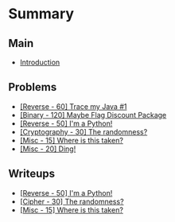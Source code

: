 # Summary

## Main

* [Introduction](README.md)

## Problems

* [\[Reverse - 60\] Trace my Java \#1](reverse-60-trace-my-java-1.md)
* [\[Binary - 120\] Maybe Flag Discount Package](binary-120-maybe-flag-discount-package.md)
* [\[Reverse - 50\] I'm a Python!](reverse-50-im-a-python.md)
* [\[Cryptography - 30\] The randomness? ](cryptography-30-the-randomness.md)
* [\[Misc - 15\] Where is this taken?](misc-15-where-is-this-taken.md)
* [\[Misc - 20\] Ding!](misc-20-ding.md)

## Writeups

* [\[Reverse - 50\] I'm a Python!](rev-engr-50-im-a-python.md)
* [\[Cipher - 30\] The randomness?](cipher-30-the-randomness.md)
* [\[Misc - 15\] Where is this taken?](misc-15-where-is-this-taken1.md)


